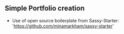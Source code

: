 ## Simple Portfolio creation
- Use of open source boilerplate from Sassy-Starter:  'https://github.com/minamarkham/sassy-starter'
